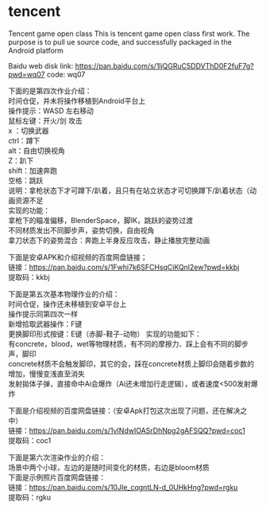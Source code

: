# tencent
Tencent game open class
This is tencent game open class first work.
The purpose is to pull ue source code, and successfully packaged in the Android platform

Baidu web disk link: 
    https://pan.baidu.com/s/1ljQGRuC5DDVThD0F2fuF7g?pwd=wq07 
code:
    wq07 

下面的是第四次作业介绍：  
时间仓促，并未将操作移植到Android平台上  
操作提示：WASD 左右移动  
        鼠标左键：开火/剑 攻击  
        x ：切换武器  
        ctrl：蹲下  
        alt：自由切换视角  
        Z：趴下  
        shift：加速奔跑  
        空格：跳跃  
说明：拿枪状态下才可蹲下/趴着，且只有在站立状态才可切换蹲下/趴着状态（动画资源不足  
实现的功能：  
    拿枪下的瞄准偏移，BlenderSpace，脚IK，跳跃的姿势过渡  
    不同材质发出不同脚步声，姿势切换，自由视角  
    拿刀状态下的姿势混合：奔跑上半身反应攻击，静止播放完整动画  

下面是安卓APK和介绍视频的百度网盘链接；  
链接：https://pan.baidu.com/s/1Fwhi7k6SFCHsqCiKQnl2ew?pwd=kkbj   
提取码：kkbj   

下面是第五次基本物理作业的介绍：  
时间仓促，操作还未移植到安卓平台上  
操作提示同第四次一样  
新增拾取武器操作：F键  
更换脚印形式按键：E键（赤脚-鞋子-动物）
实现的功能如下：  
有concrete，blood，wet等物理材质，有不同的摩擦力、踩上会有不同的脚步声，脚印  
concrete材质不会触发脚印，其它的会，踩在concrete材质上脚印会随着步数的增加，慢慢变浅直至消失  
发射拋体子弹，直接命中Ai会爆炸（Ai还未增加行走逻辑），或者速度<500发射爆炸  

下面是介绍视频的百度网盘链接：（安卓Apk打包这次出现了问题，还在解决之中）   
链接：https://pan.baidu.com/s/1vINdwIOASrDhNpg2gAFSQQ?pwd=coc1   
提取码：coc1  

下面是第六次渲染作业的介绍：  
场景中两个小球，左边的是随时间变化的材质，右边是bloom材质    
下面是示例照片百度网盘链接：    
链接：https://pan.baidu.com/s/10JIe_cqgntLN-d_0UHkHng?pwd=rgku   
提取码：rgku   